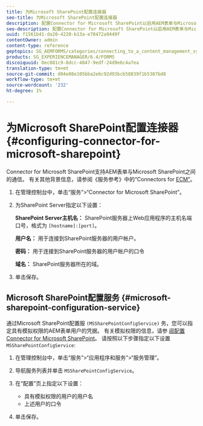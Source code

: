 ```yaml
---
title: 为Microsoft SharePoint配置连接器
seo-title: 为Microsoft SharePoint配置连接器
description: 配置Connector for Microsoft SharePoint以启用AEM表单与Microsoft SharePoint之间的通信。
seo-description: 配置Connector for Microsoft SharePoint以启用AEM表单与Microsoft SharePoint之间的通信。
uuid: f1561b41-da20-4220-b13a-e78472a9449f
contentOwner: admin
content-type: reference
geptopics: SG_AEMFORMS/categories/connecting_to_a_content_management_system
products: SG_EXPERIENCEMANAGER/6.4/FORMS
discoiquuid: 0ec881c9-8dcc-4847-9edf-24d9e6c4a7ea
translation-type: tm+mt
source-git-commit: d04e08e105bba2e6c92d93bcb58839f1b5307bd8
workflow-type: tm+mt
source-wordcount: '232'
ht-degree: 1%

---
```



# 为Microsoft SharePoint配置连接器 {#configuring-connector-for-microsoft-sharepoint}

Connector for Microsoft SharePoint支持AEM表单与Microsoft SharePoint之间的通信。 有关其他背景信息，请参阅《服务参考》中的“Connectors for [ECM”](https://www.adobe.com/go/learn_aemforms_services_63)。

1. 在管理控制台中，单击“服务”>“Connector for Microsoft SharePoint”。
1. 为SharePoint Server指定以下设置：

   **SharePoint Server主机名：** SharePoint服务器上Web应用程序的主机名端口号，格式为 `[hostname]:[port]`。

   **用户名：** 用于连接到SharePoint服务器的用户帐户。

   **密码：** 用于连接到SharePoint服务器的用户帐户的口令

   **域名：** SharePoint服务器所在的域。

1. 单击保存。

## Microsoft SharePoint配置服务 {#microsoft-sharepoint-configuration-service}

通过Microsoft SharePoint配置服 `(MSSharePointConfigService)` 务，您可以指定具有模拟权限的AEM表单用户的凭据。 有关模拟权限的信息，请参 [阅配置Connector for Microsoft SharePoint](https://help.adobe.com/en_US/AEMForms/6.1/SharePointConfig/index.html)。 请按照以下步骤指定以下设置 `MSSharePointConfigService`:

1. 在管理控制台中，单击“服务”>“应用程序和服务”>“服务管理”。
1. 导航服务列表并单击 `MSSharePointConfigService`。
1. 在“配置”页上指定以下设置：

   * 具有模拟权限的用户的用户名
   * 上述用户的口令

1. 单击保存。

